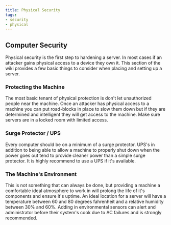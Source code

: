 ```yaml
---
title: Physical Security
tags:
- security
- physical
---
```


## Computer Security

Physical security is the first step to hardening a server. In most cases if an
attacker gains physical access to a device they own it. This section of the
wiki provides a few basic things to consider when placing and setting up a
server.

### Protecting the Machine

The most basic tenant of physical protection is don't let unauthorized people
near the machine. Once an attacker has physical access to a machine you can put
road-blocks in place to slow them down but if they are determined and
intelligent they will get access to the machine. Make sure servers are in a
locked room with limited access.

### Surge Protector / UPS

Every computer should be on a minimum of a surge protector. UPS's in addition
to being able to allow a machine to properly shut down when the power goes out
tend to provide cleaner power than a simple surge protector. It is highly
recommend to use a UPS if it's available.

### The Machine's Environment

This is not something that can always be done, but providing a machine a
comfortable ideal atmosphere to work in will prolong the life of it's
components and ensure it's uptime. An ideal location for a server will have a
temperature between 60 and 80 degrees fahrenheit and a relative humidity
between 30% and 60%. Adding in environmental sensors can alert and
administrator before their system's cook due to AC failures and is strongly
recommended.
